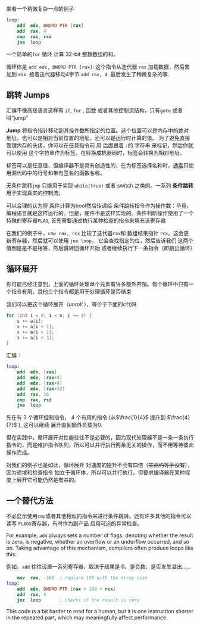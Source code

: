 
来看一个稍微复杂一点的例子

```nasm
loop:
    add  edx, DWORD PTR [rax]
    add  rax, 4
    cmp  rax, rcx
    jne  loop
```

一个简单的`for` 循环 计算 32-bit 整数数组的和。

循环体是 `add edx, DWORD PTR [rax]`: 这个指令从迭代器 `rax` 加载数据，然后累加到 `edx`. 接着迭代器移动4字节 `add rax, 4`. 最后发生了稍微复杂的事.

## 跳转 Jumps


汇编不像高级语言这样有 `if`, `for` , 函数 或者其他控制流结构，只有`goto` 或者叫“jump”

**Jump** 将指令指针移动到其操作数所指定的位置。这个位置可以是内存中的绝对地址，也可以是相对当前位置的地址，还可以是运行时计算的值。
为了避免直接管理内存的头疼，你可以在任意指令前 用 后面跟着 `:`的 字符串  来标记，然后你就可以使用 这个字符串作为标签。在转换成机器码时，标签会转换为相对地址。

标签可以是任意值，但编译器不是具有创造性的，在为标签选择名称时，[通常](https://godbolt.org/z/T45x8GKa5)只使用源代码中的行号和带有签名的函数名称。

无条件跳转`jmp` 只能用于实现 `while(true)` 或者 switch 之类的。一系列 **条件跳转** 用于实现真实的控制流。

可以合理的认为将 条件计算为bool然后传递给 条件跳转指令作为操作数：毕竟，编程语言就是这样运行的。但是，硬件不是这样实现的。条件判断操作使用了一个特殊的寄存器`FLAG`, 首先需要通过执行某种检查的指令来填充该寄存器

在我们的例子中，`cmp rax, rcx` 比较了迭代器`rax`和 数组结束指针 `rcx`。这会更新寄存器，然后就可以使用 `jne loop`。 它会查找指定的位，然后告诉我们 这两个值倒是是不是相等，然后跳转回循环开始 或者继续执行下一条指令（即跳出循环）


## 循环展开

你可能已经注意到，上面的循环处理单个元素有许多额外开销。每个循环中只有一个指令有用，其他三个指令都是用于处理循环是否结束

我们可以把这个循环展开（*unroll* ），等价于下面的c代码

```c++
for (int i = 0; i < n; i += 4) {
    s += a[i];
    s += a[i + 1];
    s += a[i + 2];
    s += a[i + 3];
}
```

汇编：

```nasm
loop:
    add  edx, [rax]
    add  edx, [rax+4]
    add  edx, [rax+8]
    add  edx, [rax+12]
    add  rax, 16
    cmp  rax, rsi
    jne  loop
```

先在有 3 个循环控制指令， 4 个有用的指令 (从$\frac{1}{4}$ 提升到 $\frac{4}{7}$ ), 这可以继续 展开直到额外负载为0.

但在实践中，循环展开对性能往往不是必要的，因为现代处理器不是一条一条执行指令的，而是维护指令队列，所以可以并行执行两条无关的操作，而不用等待彼此操作完成。

对我们的例子也是如此，循环展开 对速度的提升不会有四倍（~~实测约等于没有~~），因为递增和检查指令 独立于循环体，所以可以并行执行。但要求编译器在某种程度上展开它可能仍然是有益的。

## 一个替代方法

不必显示使用`cmp`或者其他相似的指令来进行条件跳转。还有许多其他的指令可以读写 `FLAGS`寄存器，有时作为副产品 启用可选的异常检查。

For example, `add` always sets a number of flags, denoting whether the result is zero, is negative, whether an overflow or an underflow occurred, and so on. Taking advantage of this mechanism, compilers often produce loops like this:

例如，`add` 往往设置一系列寄存器，取决于结果是 0、是负数、是否发生溢出……

```nasm
    mov  rax, -100  ; replace 100 with the array size
loop:
    add  edx, DWORD PTR [rax + 100 + rcx]
    add  rax, 4
    jnz  loop       ; checks if the result is zero
```

This code is a bit harder to read for a human, but it is one instruction shorter in the repeated part, which may meaningfully affect performance.

